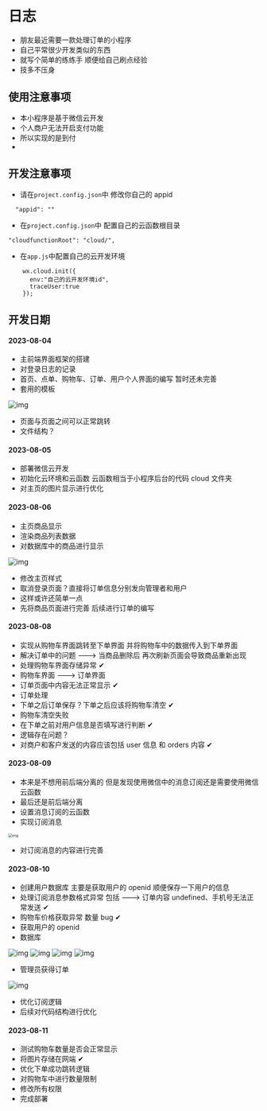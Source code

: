 # 日志

* 朋友最近需要一款处理订单的小程序
* 自己平常很少开发类似的东西
* 就写个简单的练练手 顺便给自己刷点经验
* 技多不压身

## 使用注意事项

* 本小程序是基于微信云开发
* 个人商户无法开启支付功能
* 所以实现的是到付
* []()

## 开发注意事项
* 请在`project.config.json`中 修改你自己的 appid
```exp
  "appid": ""
```
* 在`project.config.json`中 配置自己的云函数根目录
```exp
"cloudfunctionRoot": "cloud/",
```
* 在`app.js`中配置自己的云开发环境
```exp
    wx.cloud.init({
      env:"自己的云开发环境id",
      traceUser:true
    });
```

## 开发日期

#### 2023-08-04

* 主前端界面框架的搭建
* 对登录日志的记录
* 首页、点单、购物车、订单、用户个人界面的编写 暂时还未完善
* 套用的模板 

<img src="images/home.png" alt="img" style="zoom: 100%">

* 页面与页面之间可以正常跳转
* 文件结构？

#### 2023-08-05

* 部署微信云开发
* 初始化云环境和云函数 云函数相当于小程序后台的代码 cloud 文件夹
* 对主页的图片显示进行优化

#### 2023-08-06

* 主页商品显示
* 渲染商品列表数据
* 对数据库中的商品进行显示

<img src="images/home_1.png" alt="img" style="zoom: 100%">

* 修改主页样式
* 取消登录页面？直接将订单信息分别发向管理者和用户
* 这样或许还简单一点
* 先将商品页面进行完善 后续进行订单的编写

#### 2023-08-08

* 实现从购物车界面跳转至下单界面 并将购物车中的数据传入到下单界面
* 解决订单中的问题 ---> 当商品删除后 再次刷新页面会导致商品重新出现
* 处理购物车界面存储异常 &#x2714;
* 购物车界面 ---> 订单界面
* 订单页面中内容无法正常显示 &#x2714;
* 订单处理
* 下单之后订单保存？下单之后应该将购物车清空 &#x2714;
* 购物车清空失败
* 在下单之前对用户信息是否填写进行判断 &#x2714;
* 逻辑存在问题？
* 对商户和客户发送的内容应该包括 user 信息 和 orders 内容 &#x2714;

#### 2023-08-09

* 本来是不想用前后端分离的 但是发现使用微信中的消息订阅还是需要使用微信云函数
* 最后还是前后端分离
* 设置消息订阅的云函数
* 实现订阅消息 

<img src="images/订阅消息.png" alt="img" style="zoom: 50%">

* 对订阅消息的内容进行完善

#### 2023-08-10

* 创建用户数据库 主要是获取用户的 openid 顺便保存一下用户的信息
* 处理订阅消息参数格式异常 包括 ---> 订单内容 undefined、手机号无法正常发送 &#x2714;
* 购物车价格获取异常 数量 bug &#x2714;
* 获取用户的 openid
* 数据库

<img src="images/商品管理.png" alt="img" style="zoom: 100%">
<img src="images/订单管理.png" alt="img" style="zoom: 100%">
<img src="images/用户集合.png" alt="img" style="zoom: 100%">
<img src="images/管理员订单.png" alt="img" style="zoom: 100%">

* 管理员获得订单

<img src="images/订阅消息_admin.png" alt="img" style="zoom: 100%">

* 优化订阅逻辑
* 后续对代码结构进行优化

#### 2023-08-11

* 测试购物车数量是否会正常显示
* 将图片存储在网端 &#x2714;
* 优化下单成功跳转逻辑
* 对购物车中进行数量限制
* 修改所有权限
* 完成部署